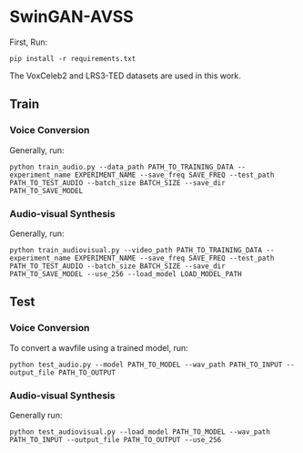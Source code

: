 # SwinGAN-AVSS

First, Run: 
```
pip install -r requirements.txt
```

The VoxCeleb2 and LRS3-TED datasets are used in this work.



## Train

### Voice Conversion


Generally, run:
```
python train_audio.py --data_path PATH_TO_TRAINING_DATA --experiment_name EXPERIMENT_NAME --save_freq SAVE_FREQ --test_path PATH_TO_TEST_AUDIO --batch_size BATCH_SIZE --save_dir PATH_TO_SAVE_MODEL
```

### Audio-visual Synthesis


Generally, run:
```
python train_audiovisual.py --video_path PATH_TO_TRAINING_DATA --experiment_name EXPERIMENT_NAME --save_freq SAVE_FREQ --test_path PATH_TO_TEST_AUDIO --batch_size BATCH_SIZE --save_dir PATH_TO_SAVE_MODEL --use_256 --load_model LOAD_MODEL_PATH
```

## Test

### Voice Conversion


To convert a wavfile using a trained model, run:
```
python test_audio.py --model PATH_TO_MODEL --wav_path PATH_TO_INPUT --output_file PATH_TO_OUTPUT
```

### Audio-visual Synthesis

Generally run:
```
python test_audiovisual.py --load_model PATH_TO_MODEL --wav_path PATH_TO_INPUT --output_file PATH_TO_OUTPUT --use_256 
```

